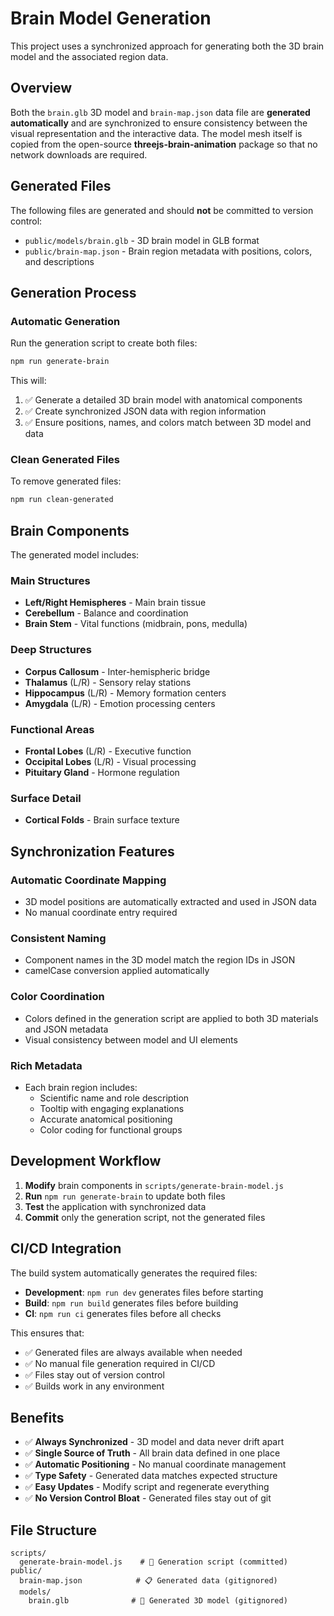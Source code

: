 # Brain Model Generation

This project uses a synchronized approach for generating both the 3D brain model and the associated region data.

## Overview

Both the `brain.glb` 3D model and `brain-map.json` data file are **generated automatically** and are synchronized to ensure consistency between the visual representation and the interactive data. The model mesh itself is copied from the open-source **threejs-brain-animation** package so that no network downloads are required.

## Generated Files

The following files are generated and should **not** be committed to version control:

- `public/models/brain.glb` - 3D brain model in GLB format
- `public/brain-map.json` - Brain region metadata with positions, colors, and descriptions

## Generation Process

### Automatic Generation

Run the generation script to create both files:

```bash
npm run generate-brain
```

This will:
1. ✅ Generate a detailed 3D brain model with anatomical components
2. ✅ Create synchronized JSON data with region information
3. ✅ Ensure positions, names, and colors match between 3D model and data

### Clean Generated Files

To remove generated files:

```bash
npm run clean-generated
```

## Brain Components

The generated model includes:

### Main Structures
- **Left/Right Hemispheres** - Main brain tissue
- **Cerebellum** - Balance and coordination
- **Brain Stem** - Vital functions (midbrain, pons, medulla)

### Deep Structures
- **Corpus Callosum** - Inter-hemispheric bridge
- **Thalamus** (L/R) - Sensory relay stations
- **Hippocampus** (L/R) - Memory formation centers
- **Amygdala** (L/R) - Emotion processing centers

### Functional Areas
- **Frontal Lobes** (L/R) - Executive function
- **Occipital Lobes** (L/R) - Visual processing
- **Pituitary Gland** - Hormone regulation

### Surface Detail
- **Cortical Folds** - Brain surface texture

## Synchronization Features

### Automatic Coordinate Mapping
- 3D model positions are automatically extracted and used in JSON data
- No manual coordinate entry required

### Consistent Naming
- Component names in the 3D model match the region IDs in JSON
- camelCase conversion applied automatically

### Color Coordination
- Colors defined in the generation script are applied to both 3D materials and JSON metadata
- Visual consistency between model and UI elements

### Rich Metadata
- Each brain region includes:
  - Scientific name and role description
  - Tooltip with engaging explanations
  - Accurate anatomical positioning
  - Color coding for functional groups

## Development Workflow

1. **Modify** brain components in `scripts/generate-brain-model.js`
2. **Run** `npm run generate-brain` to update both files
3. **Test** the application with synchronized data
4. **Commit** only the generation script, not the generated files

## CI/CD Integration

The build system automatically generates the required files:

- **Development**: `npm run dev` generates files before starting
- **Build**: `npm run build` generates files before building
- **CI**: `npm run ci` generates files before all checks

This ensures that:
- ✅ Generated files are always available when needed
- ✅ No manual file generation required in CI/CD
- ✅ Files stay out of version control
- ✅ Builds work in any environment

## Benefits

- ✅ **Always Synchronized** - 3D model and data never drift apart
- ✅ **Single Source of Truth** - All brain data defined in one place
- ✅ **Automatic Positioning** - No manual coordinate management
- ✅ **Type Safety** - Generated data matches expected structure
- ✅ **Easy Updates** - Modify script and regenerate everything
- ✅ **No Version Control Bloat** - Generated files stay out of git

## File Structure

```
scripts/
  generate-brain-model.js    # 🔧 Generation script (committed)
public/
  brain-map.json            # 📋 Generated data (gitignored)
  models/
    brain.glb              # 🧠 Generated 3D model (gitignored)
```
